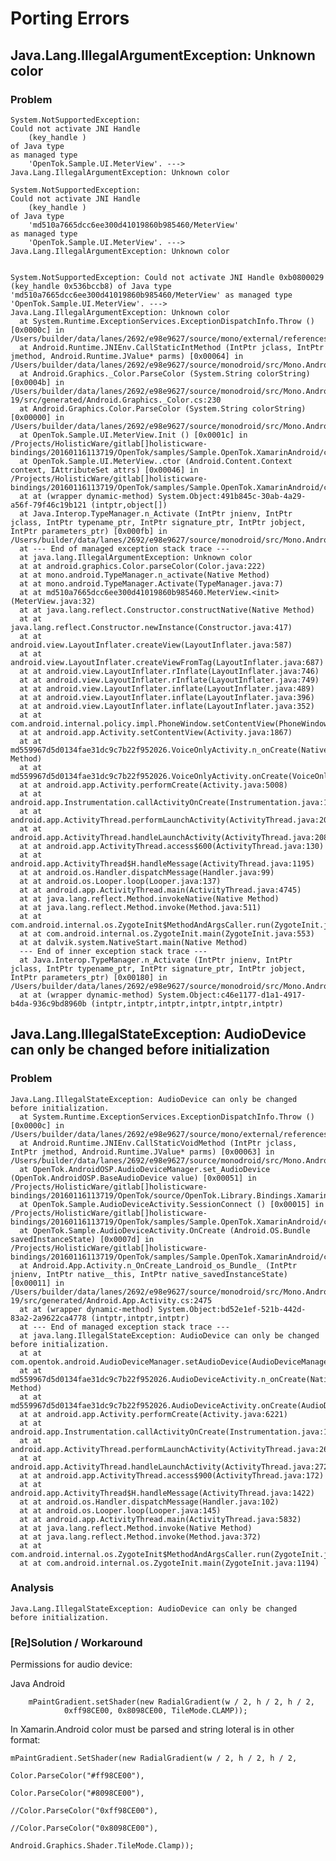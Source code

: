 # Porting Errors



## Java.Lang.IllegalArgumentException: Unknown color

### Problem


	System.NotSupportedException: 
	Could not activate JNI Handle  
		(key_handle ) 
	of Java type 
	as managed type 
		'OpenTok.Sample.UI.MeterView'. ---> Java.Lang.IllegalArgumentException: Unknown color

	System.NotSupportedException: 
	Could not activate JNI Handle  
		(key_handle ) 
	of Java type 
		'md510a7665dcc6ee300d41019860b985460/MeterView' 
	as managed type 
		'OpenTok.Sample.UI.MeterView'. ---> Java.Lang.IllegalArgumentException: Unknown color


	System.NotSupportedException: Could not activate JNI Handle 0xb0800029 (key_handle 0x536bccb8) of Java type 'md510a7665dcc6ee300d41019860b985460/MeterView' as managed type 'OpenTok.Sample.UI.MeterView'. ---> Java.Lang.IllegalArgumentException: Unknown color
	  at System.Runtime.ExceptionServices.ExceptionDispatchInfo.Throw () [0x0000c] in /Users/builder/data/lanes/2692/e98e9627/source/mono/external/referencesource/mscorlib/system/runtime/exceptionservices/exceptionservicescommon.cs:143
	  at Android.Runtime.JNIEnv.CallStaticIntMethod (IntPtr jclass, IntPtr jmethod, Android.Runtime.JValue* parms) [0x00064] in /Users/builder/data/lanes/2692/e98e9627/source/monodroid/src/Mono.Android/src/Runtime/JNIEnv.g.cs:1501
	  at Android.Graphics._Color.ParseColor (System.String colorString) [0x0004b] in /Users/builder/data/lanes/2692/e98e9627/source/monodroid/src/Mono.Android/platforms/android-19/src/generated/Android.Graphics._Color.cs:230
	  at Android.Graphics.Color.ParseColor (System.String colorString) [0x00000] in /Users/builder/data/lanes/2692/e98e9627/source/monodroid/src/Mono.Android/src/Android.Graphics/Color.cs:221
	  at OpenTok.Sample.UI.MeterView.Init () [0x0001c] in /Projects/HolisticWare/gitlab[]holisticware-bindings/20160116113719/OpenTok/samples/Sample.OpenTok.XamarinAndroid/csharp/ui/MeterView.cs:74
	  at OpenTok.Sample.UI.MeterView..ctor (Android.Content.Context context, IAttributeSet attrs) [0x00046] in /Projects/HolisticWare/gitlab[]holisticware-bindings/20160116113719/OpenTok/samples/Sample.OpenTok.XamarinAndroid/csharp/ui/MeterView.cs:88
	  at at (wrapper dynamic-method) System.Object:491b845c-30ab-4a29-a56f-79f46c19b121 (intptr,object[])
	  at Java.Interop.TypeManager.n_Activate (IntPtr jnienv, IntPtr jclass, IntPtr typename_ptr, IntPtr signature_ptr, IntPtr jobject, IntPtr parameters_ptr) [0x000fb] in /Users/builder/data/lanes/2692/e98e9627/source/monodroid/src/Mono.Android/src/Java.Interop/TypeManager.cs:163
	  at --- End of managed exception stack trace ---
	  at java.lang.IllegalArgumentException: Unknown color
	  at at android.graphics.Color.parseColor(Color.java:222)
	  at at mono.android.TypeManager.n_activate(Native Method)
	  at at mono.android.TypeManager.Activate(TypeManager.java:7)
	  at at md510a7665dcc6ee300d41019860b985460.MeterView.<init>(MeterView.java:32)
	  at at java.lang.reflect.Constructor.constructNative(Native Method)
	  at at java.lang.reflect.Constructor.newInstance(Constructor.java:417)
	  at at android.view.LayoutInflater.createView(LayoutInflater.java:587)
	  at at android.view.LayoutInflater.createViewFromTag(LayoutInflater.java:687)
	  at at android.view.LayoutInflater.rInflate(LayoutInflater.java:746)
	  at at android.view.LayoutInflater.rInflate(LayoutInflater.java:749)
	  at at android.view.LayoutInflater.inflate(LayoutInflater.java:489)
	  at at android.view.LayoutInflater.inflate(LayoutInflater.java:396)
	  at at android.view.LayoutInflater.inflate(LayoutInflater.java:352)
	  at at com.android.internal.policy.impl.PhoneWindow.setContentView(PhoneWindow.java:256)
	  at at android.app.Activity.setContentView(Activity.java:1867)
	  at at md559967d5d0134fae31dc9c7b22f952026.VoiceOnlyActivity.n_onCreate(Native Method)
	  at at md559967d5d0134fae31dc9c7b22f952026.VoiceOnlyActivity.onCreate(VoiceOnlyActivity.java:43)
	  at at android.app.Activity.performCreate(Activity.java:5008)
	  at at android.app.Instrumentation.callActivityOnCreate(Instrumentation.java:1079)
	  at at android.app.ActivityThread.performLaunchActivity(ActivityThread.java:2023)
	  at at android.app.ActivityThread.handleLaunchActivity(ActivityThread.java:2084)
	  at at android.app.ActivityThread.access$600(ActivityThread.java:130)
	  at at android.app.ActivityThread$H.handleMessage(ActivityThread.java:1195)
	  at at android.os.Handler.dispatchMessage(Handler.java:99)
	  at at android.os.Looper.loop(Looper.java:137)
	  at at android.app.ActivityThread.main(ActivityThread.java:4745)
	  at at java.lang.reflect.Method.invokeNative(Native Method)
	  at at java.lang.reflect.Method.invoke(Method.java:511)
	  at at com.android.internal.os.ZygoteInit$MethodAndArgsCaller.run(ZygoteInit.java:786)
	  at at com.android.internal.os.ZygoteInit.main(ZygoteInit.java:553)
	  at at dalvik.system.NativeStart.main(Native Method)
	  --- End of inner exception stack trace ---
	  at Java.Interop.TypeManager.n_Activate (IntPtr jnienv, IntPtr jclass, IntPtr typename_ptr, IntPtr signature_ptr, IntPtr jobject, IntPtr parameters_ptr) [0x00180] in /Users/builder/data/lanes/2692/e98e9627/source/monodroid/src/Mono.Android/src/Java.Interop/TypeManager.cs:170
	  at at (wrapper dynamic-method) System.Object:c46e1177-d1a1-4917-b4da-936c9bd8960b (intptr,intptr,intptr,intptr,intptr,intptr)










## Java.Lang.IllegalStateException: AudioDevice can only be changed before initialization

### Problem

	Java.Lang.IllegalStateException: AudioDevice can only be changed before initialization.
	  at System.Runtime.ExceptionServices.ExceptionDispatchInfo.Throw () [0x0000c] in /Users/builder/data/lanes/2692/e98e9627/source/mono/external/referencesource/mscorlib/system/runtime/exceptionservices/exceptionservicescommon.cs:143
	  at Android.Runtime.JNIEnv.CallStaticVoidMethod (IntPtr jclass, IntPtr jmethod, Android.Runtime.JValue* parms) [0x00063] in /Users/builder/data/lanes/2692/e98e9627/source/monodroid/src/Mono.Android/src/Runtime/JNIEnv.g.cs:1660
	  at OpenTok.AndroidOSP.AudioDeviceManager.set_AudioDevice (OpenTok.AndroidOSP.BaseAudioDevice value) [0x00051] in /Projects/HolisticWare/gitlab[]holisticware-bindings/20160116113719/OpenTok/source/OpenTok.Library.Bindings.XamarinAndroid/obj/Debug/generated/src/OpenTok.AndroidOSP.AudioDeviceManager.cs:77
	  at OpenTok.Sample.AudioDeviceActivity.SessionConnect () [0x00015] in /Projects/HolisticWare/gitlab[]holisticware-bindings/20160116113719/OpenTok/samples/Sample.OpenTok.XamarinAndroid/csharp/opentoksamples/AudioDeviceActivity.cs:244
	  at OpenTok.Sample.AudioDeviceActivity.OnCreate (Android.OS.Bundle savedInstanceState) [0x0007d] in /Projects/HolisticWare/gitlab[]holisticware-bindings/20160116113719/OpenTok/samples/Sample.OpenTok.XamarinAndroid/csharp/opentoksamples/AudioDeviceActivity.cs:74
	  at Android.App.Activity.n_OnCreate_Landroid_os_Bundle_ (IntPtr jnienv, IntPtr native__this, IntPtr native_savedInstanceState) [0x00011] in /Users/builder/data/lanes/2692/e98e9627/source/monodroid/src/Mono.Android/platforms/android-19/src/generated/Android.App.Activity.cs:2475
	  at at (wrapper dynamic-method) System.Object:bd52e1ef-521b-442d-83a2-2a9622ca4778 (intptr,intptr,intptr)
	  at --- End of managed exception stack trace ---
	  at java.lang.IllegalStateException: AudioDevice can only be changed before initialization.
	  at at com.opentok.android.AudioDeviceManager.setAudioDevice(AudioDeviceManager.java:40)
	  at at md559967d5d0134fae31dc9c7b22f952026.AudioDeviceActivity.n_onCreate(Native Method)
	  at at md559967d5d0134fae31dc9c7b22f952026.AudioDeviceActivity.onCreate(AudioDeviceActivity.java:50)
	  at at android.app.Activity.performCreate(Activity.java:6221)
	  at at android.app.Instrumentation.callActivityOnCreate(Instrumentation.java:1119)
	  at at android.app.ActivityThread.performLaunchActivity(ActivityThread.java:2611)
	  at at android.app.ActivityThread.handleLaunchActivity(ActivityThread.java:2723)
	  at at android.app.ActivityThread.access$900(ActivityThread.java:172)
	  at at android.app.ActivityThread$H.handleMessage(ActivityThread.java:1422)
	  at at android.os.Handler.dispatchMessage(Handler.java:102)
	  at at android.os.Looper.loop(Looper.java:145)
	  at at android.app.ActivityThread.main(ActivityThread.java:5832)
	  at at java.lang.reflect.Method.invoke(Native Method)
	  at at java.lang.reflect.Method.invoke(Method.java:372)
	  at at com.android.internal.os.ZygoteInit$MethodAndArgsCaller.run(ZygoteInit.java:1399)
	  at at com.android.internal.os.ZygoteInit.main(ZygoteInit.java:1194)

### Analysis


	Java.Lang.IllegalStateException: AudioDevice can only be changed before initialization.


### [Re]Solution / Workaround

Permissions for audio device:

Java Android

        mPaintGradient.setShader(new RadialGradient(w / 2, h / 2, h / 2,
                0xff98CE00, 0x8098CE00, TileMode.CLAMP));


In Xamarin.Android color must be parsed and string loteral is in other format:

	mPaintGradient.SetShader(new RadialGradient(w / 2, h / 2, h / 2, 
													Color.ParseColor("#ff98CE00"), 
													Color.ParseColor("#8098CE00"), 
													//Color.ParseColor("0xff98CE00"), 
													//Color.ParseColor("0x8098CE00"), 
													Android.Graphics.Shader.TileMode.Clamp));

